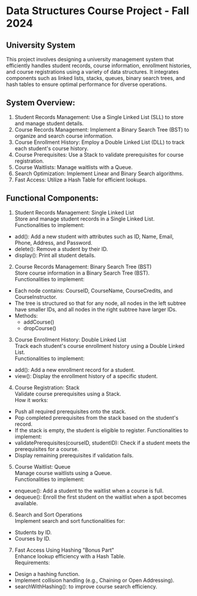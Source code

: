 # Data Structures Course Project - Fall 2024
## University System
This project involves designing a university management system that efficiently handles
student records, course information, enrollment histories, and course registrations using a
variety of data structures. It integrates components such as linked lists, stacks, queues,
binary search trees, and hash tables to ensure optimal performance for diverse
operations.
## System Overview:
1. Student Records Management: Use a Single Linked List (SLL) to store and manage
student details.
2. Course Records Management: Implement a Binary Search Tree (BST) to organize
and search course information.
3. Course Enrollment History: Employ a Double Linked List (DLL) to track each
student's course history.
4. Course Prerequisites: Use a Stack to validate prerequisites for course registration.
5. Course Waitlists: Manage waitlists with a Queue.
6. Search Optimization: Implement Linear and Binary Search algorithms.
7. Fast Access: Utilize a Hash Table for efficient lookups.



## Functional Components:

1. Student Records Management: Single Linked List <br>
Store and manage student records in a Single Linked List. <br>
Functionalities to implement:
- add(): Add a new student with attributes such as ID, Name, Email, Phone,
Address, and Password.
- delete(): Remove a student by their ID.
- display(): Print all student details.

  
2. Course Records Management: Binary Search Tree (BST) <br>
Store course information in a Binary Search Tree (BST). <br>
Functionalities to implement: <br>
- Each node contains: CourseID, CourseName, CourseCredits, and
CourseInstructor.
- The tree is structured so that for any node, all nodes in the left subtree have
smaller IDs, and all nodes in the right subtree have larger IDs.
- Methods:
  - addCourse()
  - dropCourse()
 

3. Course Enrollment History: Double Linked List <br>
Track each student's course enrollment history using a Double Linked List. <br>
Functionalities to implement: <br>
- add(): Add a new enrollment record for a student.
- view(): Display the enrollment history of a specific student.

  
4. Course Registration: Stack <br>
Validate course prerequisites using a Stack. <br>
How it works: <br>
- Push all required prerequisites onto the stack.
- Pop completed prerequisites from the stack based on the student's record.
- If the stack is empty, the student is eligible to register.
Functionalities to implement: <br>
- validatePrerequisites(courseID, studentID): Check if a student meets the
prerequisites for a course.
- Display remaining prerequisites if validation fails.

5. Course Waitlist: Queue <br>
Manage course waitlists using a Queue. <br>
Functionalities to implement: <br>
- enqueue(): Add a student to the waitlist when a course is full.
- dequeue(): Enroll the first student on the waitlist when a spot becomes
available.


6. Search and Sort Operations <br>
Implement search and sort functionalities for: <br>
- Students by ID.
- Courses by ID.

7. Fast Access Using Hashing "Bonus Part"<br>
Enhance lookup efficiency with a Hash Table. <br>
Requirements: <br>
- Design a hashing function.
- Implement collision handling (e.g., Chaining or Open Addressing).
- searchWithHashing(): to improve course search efficiency.
